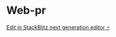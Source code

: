 # Web-pr

[Edit in StackBlitz next generation editor ⚡️](https://stackblitz.com/~/github.com/Ahmed-Ds86/Web-pr)